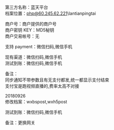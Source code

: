 ﻿第三方名称：蓝天平台  
档案位置：php@60.245.62.221\lantianpingtai  
  
商户号：商户提供的商户号  
商户密钥 KEY：MD5秘钥  
商户交易帐号：无  
  
支持 payment：微信扫码,微信手机  
  
现有渠道：微信扫码,微信手机  
测试到账：微信扫码,微信手机  
  
备注：  
同步通知不带参数且有无支付都发,统一都显示支付结束  
支付宝是跑视频直播的,费率太高不对接  
 
20180926  
修改档案：wxbspost,wxh5post  
 
测试到账：微信扫码,微信手机  
 
备注：更换网关  
